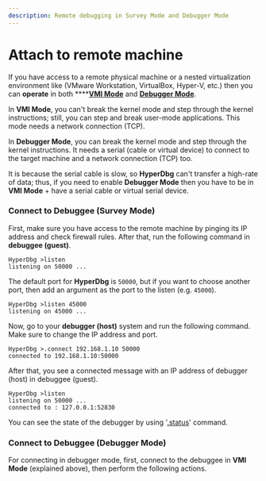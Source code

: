 ```yaml
---
description: Remote debugging in Survey Mode and Debugger Mode
---
```


# Attach to remote machine

If you have access to a remote physical machine or a nested virtualization environment like \(VMware Workstation, VirtualBox, Hyper-V, etc.\) then you can **operate** in both ****[**VMI Mode**](https://docs.hyperdbg.com/using-hyperdbg/prerequisites/operation-modes#vmi-mode) and [**Debugger Mode**](https://docs.hyperdbg.com/using-hyperdbg/prerequisites/operation-modes#debugger-mode).

In **VMI Mode**, you can't break the kernel mode and step through the kernel instructions; still, you can step and break user-mode applications. This mode needs a network connection \(TCP\).

In **Debugger Mode**, you can break the kernel mode and step through the kernel instructions. It needs a serial \(cable or virtual device\) to connect to the target machine and a network connection \(TCP\) too.

It is because the serial cable is slow, so **HyperDbg** can't transfer a high-rate of data; thus, if you need to enable **Debugger Mode** then you have to be in **VMI Mode** + have a serial cable or virtual serial device.

### Connect to Debuggee \(Survey Mode\)

First, make sure you have access to the remote machine by pinging its IP address and check firewall rules. After that, run the following command in **debuggee \(guest\)**.

```text
HyperDbg >listen
listening on 50000 ...
```

The default port for **HyperDbg** is `50000`, but if you want to choose another port, then add an argument as the port to the listen \(e.g. `45000`\).

```text
HyperDbg >listen 45000
listening on 45000 ...
```

Now, go to your **debugger \(host\)** system and run the following command. Make sure to change the IP address and port.

```text
HyperDbg >.connect 192.168.1.10 50000
connected to 192.168.1.10:50000
```

After that, you see a connected message with an IP address of debugger \(host\) in debuggee \(guest\).

```text
HyperDbg >listen
listening on 50000 ...
connected to : 127.0.0.1:52830
```

You can see the state of the debugger by using '[.status](https://docs.hyperdbg.com/commands/meta-commands/.status)' command.

### Connect to Debuggee \(Debugger Mode\)

For connecting in debugger mode, first, connect to the debuggee in **VMI Mode** \(explained above\), then perform the following actions.



